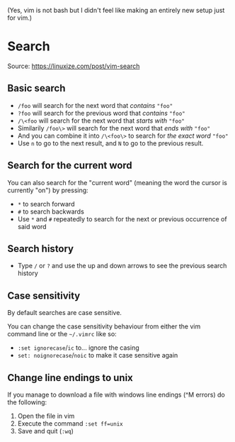 (Yes, vim is not bash but I didn't feel like making an entirely new setup just for vim.)

# Search

Source: https://linuxize.com/post/vim-search

## Basic search

* `/foo` will search for the next word that *contains* `"foo"`
* `?foo` will search for the previous word that *contains* `"foo"`
* `/\<foo` will search for the next word that *starts with* `"foo"`
* Similarily `/foo\>` will search for the next word that *ends with* `"foo"`
* And you can combine it into `/\<foo\>` to search for *the exact word* `"foo"`
* Use `n` to go to the next result, and `N` to go to the previous result.

## Search for the current word

You can also search for the "current word" (meaning the word the cursor is currently "on") by pressing:

*  `*` to search forward
*  `#` to search backwards
*  Use `*` and `#` repeatedly to search for the next or previous occurrence of said word

## Search history

* Type `/` or `?` and use the up and down arrows to see the previous search history

## Case sensitivity

By default searches are case sensitive.

You can change the case sensitivity behaviour from either the vim command line or the `~/.vimrc` like so:

* `:set ignorecase`/`ic` to... ignore the casing
* `set: noignorecase`/`noic` to make it case sensitive again

## Change line endings to unix

If you manage to download a file with windows line endings (^M errors) do the following:

1. Open the file in vim
2. Execute the command `:set ff=unix`
3. Save and quit (`:wq`)
